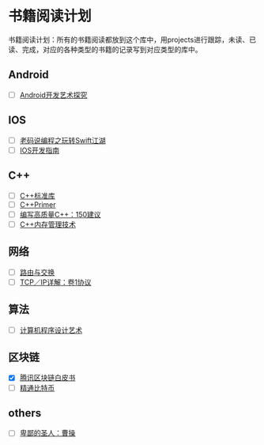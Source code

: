 # 书籍阅读计划
书籍阅读计划：所有的书籍阅读都放到这个库中，用projects进行跟踪，未读、已读、完成，对应的各种类型的书籍的记录写到对应类型的库中。

## Android
- [ ] [Android开发艺术探究](https://github.com/qmsggg/qmsggg_book_sche/issues/1)

## IOS
- [ ] [老码说编程之玩转Swift江湖](https://github.com/qmsggg/qmsggg_book_sche/issues/3)
- [ ] [IOS开发指南](https://github.com/qmsggg/qmsggg_book_sche/issues/7)

## C++
- [ ] [C++标准库](https://github.com/qmsggg/qmsggg_book_sche/issues/4)
- [ ] [C++Primer](https://github.com/qmsggg/qmsggg_book_sche/issues/5)
- [ ] [编写高质量C++：150建议](#)
- [ ] [C++内存管理技术](#)

## 网络
- [ ] [路由与交换](https://github.com/qmsggg/qmsggg_book_sche/issues/2)
- [ ] [TCP／IP详解：卷1协议](https://github.com/qmsggg/qmsggg_book_sche/issues/8)

## 算法
- [ ] [计算机程序设计艺术](https://github.com/qmsggg/qmsggg_book_sche/issues/7)

## 区块链
- [x] [腾讯区块链白皮书]()
- [ ] [精通比特币]()

## others
- [ ] [卑鄙的圣人：曹操](https://github.com/qmsggg/qmsggg_book_sche/issues/6)
